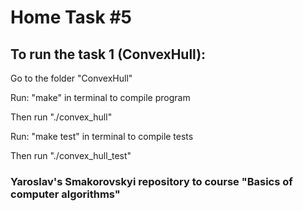 # Home Task #5
## To run the task 1 (ConvexHull):

Go to the folder "ConvexHull"

Run: "make" in terminal to compile program

Then run "./convex_hull"

Run: "make test" in terminal to compile tests

Then run "./convex_hull_test"

### Yaroslav's Smakorovskyi repository to course "Basics of computer algorithms" 
